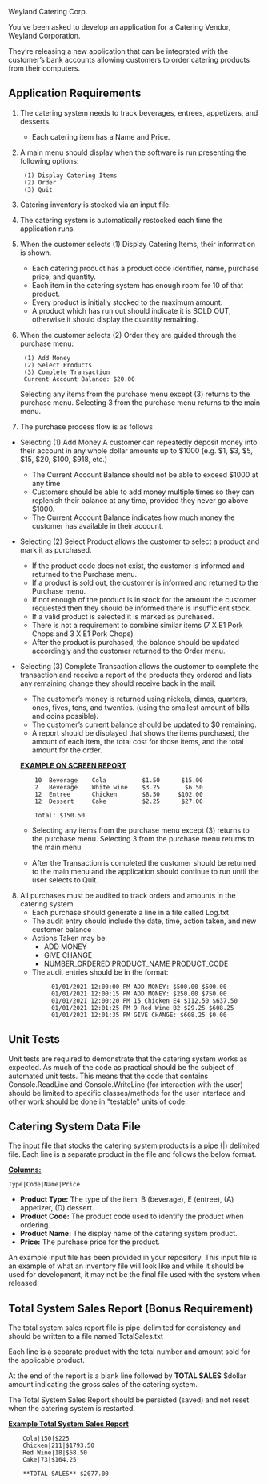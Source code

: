 Weyland Catering Corp.

You’ve been asked to develop an application for a Catering Vendor, Weyland Corporation.  

They’re releasing a new application that can be integrated with the customer’s bank accounts allowing customers to order catering products from their computers.


## Application Requirements


1. The catering system needs to track beverages, entrees, appetizers, and desserts.

    - Each catering item has a Name and Price.

2. A main menu should display when the software is run presenting the following options:

        
        (1) Display Catering Items
        (2) Order
        (3) Quit
        
3. Catering inventory is stocked via an input file.
4. The catering system is automatically restocked each time the application runs.
5. When the customer selects ​(1) Display Catering Items, their information  is shown.
    - Each catering product has a product code identifier, name, purchase price, and quantity.
    - Each item in the catering system has enough room for 10 of that product.
    - Every product is initially stocked to the maximum amount.
    - A product which has run out should indicate it is SOLD OUT, otherwise it should display the quantity remaining.
6. When the customer selects (2) Order they are guided through the purchase menu:

        
        (1) Add Money
        (2) Select Products
        (3) Complete Transaction
        Current Account Balance: $20.00

   Selecting any items from the purchase menu except (3) returns to the purchase menu. Selecting 3 from the purchase menu returns to the main menu.

7. The purchase process flow is as follows
  - Selecting (1) Add Money ​A customer can repeatedly deposit money into their account in any whole dollar amounts up to $1000 (e.g. $1, $3, $5, $15, $20, $100, $918, etc.)
    - The Current Account Balance should not be able to exceed $1000 at any time
    - Customers should be able to add money multiple times so they can replenish their balance at any time, provided they never go above $1000. 
    - The Current Account Balance indicates how much money the customer has available in their account.
  - Selecting ​(2) Select Product ​allows the customer to select a product and mark it as purchased.
      - If the product code does not exist, the customer is informed and returned to the Purchase menu.
    - If a product is sold out, the customer is informed and returned to the Purchase menu.
    - If not enough of the product is in stock for the amount the customer requested then they should be informed there is insufficient stock.  
    - If a valid product is selected it is marked as purchased.
    - There is not a requirement to combine similar items (7 X E1 Pork Chops and 3 X  E1 Pork Chops)
    - After the product is purchased, the balance should be updated accordingly and the customer returned to the Order menu.
  - Selecting ​(3) Complete Transaction​ allows the customer to complete the transaction and receive a report of the products they ordered and lists any remaining change they should receive back in the mail.
      - The customer’s money is returned using nickels, dimes, quarters, ones, fives, tens, and twenties. (using the smallest amount of bills and coins possible).
    - The customer’s current balance should be updated to $0 remaining.
    - A report should be displayed that shows the items purchased, the amount of each item, the total cost for those items, and the total amount for the order. 

    **<span style="text-decoration:underline;">EXAMPLE ON SCREEN REPORT</span>**



            10 	Beverage	Cola 		  $1.50 	 $15.00	 	
            2	Beverage	White wine	  $3.25		  $6.50	
            12	Entree	    Chicken	      $8.50		$102.00
            12	Dessert	    Cake		  $2.25		 $27.00

            Total: $150.50



    - Selecting any items from the purchase menu except (3) returns to the purchase menu. Selecting 3 from the purchase menu returns to the main menu.
    
     - After the Transaction is completed the customer should be returned to the main menu and the application should continue to run until the user selects to Quit.   


  8. All purchases must be audited to track orders and amounts in the catering system
      - Each purchase should generate a line in a file called ​Log.txt
      - The audit entry should include the date, time, action taken, and new customer balance 
      - Actions Taken may be:
        - ADD MONEY
        - GIVE CHANGE
        - NUMBER_ORDERED  PRODUCT_NAME  PRODUCT_CODE
      - The audit entries should be in the format:
```
        	01/01/2021 12:00:00 PM ADD MONEY: $500.00 $500.00
            01/01/2021 12:00:15 PM ADD MONEY: $250.00 $750.00
            01/01/2021 12:00:20 PM 15 Chicken E4 $112.50 $637.50
            01/01/2021 12:01:25 PM 9 Red Wine B2 $29.25 $608.25
            01/01/2021 12:01:35 PM GIVE CHANGE: $608.25 $0.00
```



## Unit Tests

Unit tests are required to demonstrate that the catering system works as expected. As much of the code as practical should be the subject of automated unit tests. This means that the code that contains Console.ReadLine and Console.WriteLine (for interaction with the user) should be limited to specific classes/methods for the user interface and other work should be done in "testable" units of code.

## Catering System Data File

The input file that stocks the catering system  products is a pipe (|) delimited file. Each line is a separate product in the file and follows the below format.  

**<span style="text-decoration:underline;">Columns:</span>**

```
Type|Code|Name|Price
```

*   **Product Type:** The type of the item:  B (beverage), E (entree), (A) appetizer, (D) dessert.
*   **Product Code:**  The product code used to identify the product when ordering.
*   **Product Name:** The display name of the catering system product.
*   **Price:** The purchase price for the product.

An example input file has been provided in your repository.  This input file is an example of what an inventory file will look like and while it should be used for development, it may not be the final file used with the system when released.  


## Total System Sales Report (Bonus Requirement)

The total system sales report file is pipe-delimited for consistency and should be written to a file named TotalSales.txt

Each line is a separate product with the total number and amount sold for the applicable product. 

At the end of the report is a blank line followed by **TOTAL SALES** $dollar amount indicating the gross sales of the catering system.

The Total System Sales Report should be persisted (saved) and not reset when the catering system is restarted.  

**<span style="text-decoration:underline;">Example Total System Sales Report</span>**


```
    Cola|150|$225
    Chicken|211|$1793.50
    Red Wine|18|$58.50
    Cake|73|$164.25

    **TOTAL SALES** $2077.00
```
